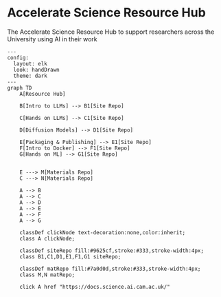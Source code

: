 # Accelerate Science Resource Hub
The Accelerate Science Resource Hub to support researchers across the University using AI in their work

```mermaid
---
config:
  layout: elk
  look: handDrawn
  theme: dark
---
graph TD
    A[Resource Hub]

    B[Intro to LLMs] --> B1[Site Repo]

    C[Hands on LLMs] --> C1[Site Repo]

    D[Diffusion Models] --> D1[Site Repo]

    E[Packaging & Publishing] --> E1[Site Repo]
    F[Intro to Docker] --> F1[Site Repo]
    G[Hands on ML] --> G1[Site Repo]

    
    E ---> M[Materials Repo]
    C ---> N[Materials Repo]
    
    A --> B
    A --> C
    A --> D
    A --> E
    A --> F
    A --> G

    classDef clickNode text-decoration:none,color:inherit;
    class A clickNode;

    classDef siteRepo fill:#9625cf,stroke:#333,stroke-width:4px;
    class B1,C1,D1,E1,F1,G1 siteRepo;

    classDef matRepo fill:#7a0d0d,stroke:#333,stroke-width:4px;
    class M,N matRepo;

    click A href "https://docs.science.ai.cam.ac.uk/"
    
```